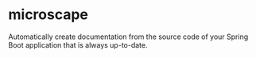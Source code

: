 # microscape

Automatically create documentation from the source code of your Spring Boot application
that is always up-to-date. 